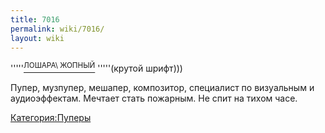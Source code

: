 ```yaml
---
title: 7016
permalink: wiki/7016/
layout: wiki
---
```


'''''<u><sup>ЛОШАРА\ ЖОПНЫЙ</sup></u> '''''(крутой шрифт)))

Пупер, музпупер, мешапер, композитор, специалист по визуальным и
аудиоэффектам. Мечтает стать пожарным. Не спит на тихом часе.

[Категория:Пуперы](Категория:Пуперы "wikilink")
